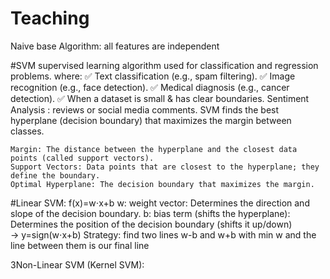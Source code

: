 # Teaching
Naive base Algorithm: all features are independent

#SVM
supervised learning algorithm used for classification and regression problems.
where:
✅ Text classification (e.g., spam filtering).
✅ Image recognition (e.g., face detection).
✅ Medical diagnosis (e.g., cancer detection).
✅ When a dataset is small & has clear boundaries.
 Sentiment Analysis : reviews or social media comments.
SVM finds the best hyperplane (decision boundary) that maximizes the margin between classes.

    Margin: The distance between the hyperplane and the closest data points (called support vectors).
    Support Vectors: Data points that are closest to the hyperplane; they define the boundary.
    Optimal Hyperplane: The decision boundary that maximizes the margin.

#Linear SVM: 
f(x)=w⋅x+b    w: weight vector: Determines the direction and slope of the decision boundary. 
b: bias term (shifts the hyperplane): Determines the position of the decision boundary (shifts it up/down)   
-> y=sign(w⋅x+b)
Strategy: find two lines  w-b  and w+b   with min w and the line between them is our final line

3Non-Linear SVM (Kernel SVM):
